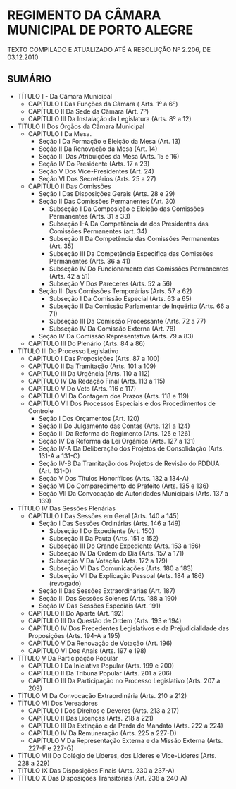 # REGIMENTO DA CÂMARA MUNICIPAL DE PORTO ALEGRE

TEXTO COMPILADO E ATUALIZADO ATÉ A RESOLUÇÂO Nº 2.206, DE 03.12.2010

## SUMÁRIO

* TÍTULO I - Da Câmara Municipal
  * CAPÍTULO I Das Funções da Câmara ( Arts. 1º a 6º)
  * CAPÍTULO II Da Sede da Câmara (Art. 7º)
  * CAPÍTULO III Da Instalação da Legislatura (Arts. 8º a 12)
* TÍTULO II Dos Órgãos da Câmara Municipal
  * CAPÍTULO I Da Mesa.
    * Seção I Da Formação e Eleição da Mesa (Art. 13)
    * Seção II Da Renovação da Mesa (Art. 14)
    * Seção III Das Atribuições da Mesa (Arts. 15 e 16)
    * Seção IV Do Presidente (Arts. 17 a 23)
    * Seção V Dos Vice-Presidentes (Art. 24)
    * Seção VI Dos Secretários (Arts. 25 a 27)
  * CAPÍTULO II Das Comissões
    * Seção I Das Disposições Gerais (Arts. 28 e 29)
    * Seção II Das Comissões Permanentes (Art. 30)
      * Subseção I Da Composição e Eleição das Comissões Permanentes (Arts. 31 a 33)
      * Subseção I-A Da Competência da dos Presidentes das Comissões Permanentes (art. 34)
      * Subseção II Da Competência das Comissões Permanentes (Art. 35)
      * Subseção III Da Competência Específica das Comissões Permanentes (Arts. 36 a 41)
      * Subseção IV Do Funcionamento das Comissões  Permanentes (Arts. 42 a 51)
      * Subseção V Dos Pareceres (Arts. 52 a 56)
    * Seção III Das Comissões Temporárias (Arts. 57 a 62)
      * Subseção I Da Comissão Especial (Arts. 63 a 65)
      * Subseção II Da Comissão Parlamentar de Inquérito (Arts. 66 a 71)
      * Subseção III Da Comissão Processante (Arts. 72 a 77)
      * Subseção IV Da Comissão Externa (Art. 78)
    * Seção IV Da Comissão Representativa (Arts. 79 a 83)
  * CAPÍTULO III Do Plenário (Arts. 84 a 86)
* TÍTULO III Do Processo Legislativo
  * CAPÍTULO I Das Proposições (Arts. 87 a 100)
  * CAPÍTULO II Da Tramitação (Arts. 101 a 109)
  * CAPÍTULO III Da Urgência (Arts. 110 a 112)
  * CAPÍTULO IV Da Redação Final (Arts. 113 a 115)
  * CAPÍTULO V Do Veto (Arts. 116 e 117)
  * CAPÍTULO VI Da Contagem dos Prazos (Arts. 118 e 119)
  * CAPÍTULO VII Dos Processos Especiais e dos Procedimentos de Controle
    * Seção I Dos Orçamentos (Art. 120)
    * Seção II Do Julgamento das Contas (Arts. 121 a 124)
    * Seção III Da Reforma do Regimento (Arts. 125 e 126)
    * Seção IV Da Reforma da Lei Orgânica (Arts. 127 a 131)
    * Seção IV-A Da Deliberação dos Projetos de Consolidação (Arts. 131-A a 131-C)
    * Seção IV-B Da Tramitação dos Projetos de Revisão do PDDUA (Art. 131-D)
    * Seção V Dos Títulos Honoríficos (Arts. 132 a 134-A)
    * Seção VI Do Comparecimento do Prefeito (Arts. 135 e 136)
    * Seção VII Da Convocação de Autoridades Municipais (Arts. 137 a 139)
* TÍTULO IV Das Sessões Plenárias
  * CAPÍTULO I Das Sessões em Geral (Arts. 140 a 145)
    * Seção I Das Sessões Ordinárias (Arts. 146 a 149)
      * Subseção I Do Expediente (Art. 150)
      * Subseção II Da Pauta (Arts. 151 e 152)
      * Subseção III Do Grande Expediente (Arts. 153 a 156)
      * Subseção IV Da Ordem do Dia (Arts. 157 a 171)
      * Subseção V Da Votação (Arts. 172 a 179)
      * Subseção VI Das Comunicações (Arts. 180 a 183)
      * Subseção VII Da Explicação Pessoal (Arts. 184 a 186) (revogado)
    * Seção II Das Sessões Extraordinárias (Art. 187)
    * Seção III Das Sessões Solenes (Arts. 188 a 190)
    * Seção IV Das Sessões Especiais (Art. 191)
  * CAPÍTULO II Do Aparte (Art. 192)
  * CAPÍTULO III Da Questão de Ordem (Arts. 193 e 194)
  * CAPÍTULO IV Dos Precedentes Legislativos e da Prejudicialidade das Proposições (Arts. 194-A a 195)
  * CAPÍTULO V Da Renovação de Votação (Art. 196)
  * CAPÍTULO VI Dos Anais (Arts. 197 e 198)
* TÍTULO V Da Participação Popular
  * CAPÍTULO I Da Iniciativa Popular (Arts. 199 e 200)
  * CAPÍTULO II Da Tribuna Popular (Arts. 201 a 206)
  * CAPÍTULO III Da Participação no Processo Legislativo (Arts. 207 a 209)
* TÍTULO VI Da Convocação Extraordinária (Arts. 210 a 212)
* TÍTULO VII Dos Vereadores
  * CAPÍTULO I Dos Direitos e Deveres (Arts. 213 a 217)
  * CAPÍTULO II Das Licenças (Arts. 218 a 221)
  * CAPÍTULO III Da Extinção e da Perda do Mandato (Arts. 222 a 224)
  * CAPÍTULO IV Da Remuneração (Arts. 225 a 227-D)
  * CAPÍTULO V Da Representação Externa e da Missão Externa (Arts. 227-F e 227-G)
* TÍTULO VIII Do Colégio de Líderes, dos Líderes e Vice-Líderes (Arts. 228 a 229)
* TÍTULO IX Das Disposições Finais (Arts. 230 a 237-A)
* TÍTULO X Das Disposições Transitórias (Art. 238 a 240-A)
